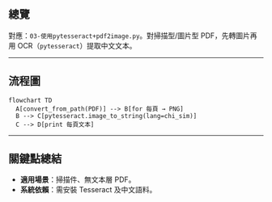 ## 總覽

對應：`03-使用pytesseract+pdf2image.py`。對掃描型/圖片型 PDF，先轉圖片再用 OCR（`pytesseract`）提取中文文本。

---

## 流程圖

```mermaid
flowchart TD
  A[convert_from_path(PDF)] --> B[for 每頁 → PNG]
  B --> C[pytesseract.image_to_string(lang=chi_sim)]
  C --> D[print 每頁文本]
```

---

## 關鍵點總結

- **適用場景**：掃描件、無文本層 PDF。
- **系統依賴**：需安裝 Tesseract 及中文語料。


